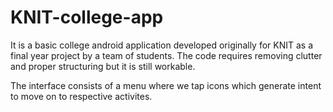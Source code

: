 # KNIT-college-app
It is a basic college android application developed originally for KNIT as a final year project by a team of students. 
The code requires removing clutter and proper structuring but it is still workable.

The interface consists of a menu where we tap icons which generate intent to move on to respective activites.
